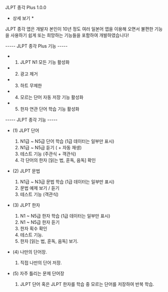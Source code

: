 JLPT 종각 Plus 1.0.0

* 상세 보기 *

JLPT 종각 앱은 개발자 본인이 10년 정도 여러 일본어 앱을 이용해 오면서 불편한 기능을 사용하기 쉽게 또는 희망하는 기능들을 포함하여 개발하였습니다!

----- JLPT 종각 Plus 기능 -----

* 1. JLPT N1 모든 기능 활성화
* 2. 광고 제거
* 3. 하트 무제한
* 4. 모르는 단어 자동 저장 기능 활성화
* 5. 한자 연관 단어 학습 기능 활성화

----- JLPT 종각 기능 -----

* (1) JLPT 단어
    1. N1급 ~ N5급 단어 학습 (1급 데이터는 일부만 표시)
    2. N1급 ~ N5급 듣기 ( + 자동 재생)
    3. 테스트 기능 (주관식 + 객관식)
    4. 각 단어의 한자 [읽는 법, 훈독, 음독] 확인

* (2) JLPT 문법
    1. N1급 ~ N3급 문법 학습 (1급 데이터는 일부만 표시)
    2. 문법 예제 보기 / 듣기
    3. 테스트 기능 (객관식)

* (3) JLPT 한자
    1. N1 ~ N5급 한자 학습 (1급 데이터는 일부만 표시)
    2. N1 ~ N5급 한자 듣기
    3. 한자 획수 확인
    4. 테스트 기능.
    5. 한자 [읽는 법, 훈독, 음독] 보기.

* (4) 나만의 단어장.
    1. 직접 나만의 단어 저장.
  
* (5) 자주 틀리는 문제 단어장
    1. JLPT 단어 혹은 JLPT 한자를 학습 중 모르는 단어를 저장하여 반복 학습.